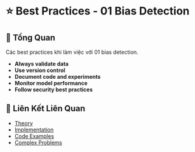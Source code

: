 # ⭐ Best Practices - 01 Bias Detection

## 🎯 Tổng Quan

Các best practices khi làm việc với 01 bias detection.

- **Always validate data**
- **Use version control**
- **Document code and experiments**
- **Monitor model performance**
- **Follow security best practices**

## 🔗 Liên Kết Liên Quan

- [Theory](./THEORY_01_bias_detection.md)
- [Implementation](./IMPLEMENTATION_01_bias_detection.md)
- [Code Examples](./CODE_EXAMPLES_01_bias_detection.md)
- [Complex Problems](./COMPLEX_PROBLEMS.md)
